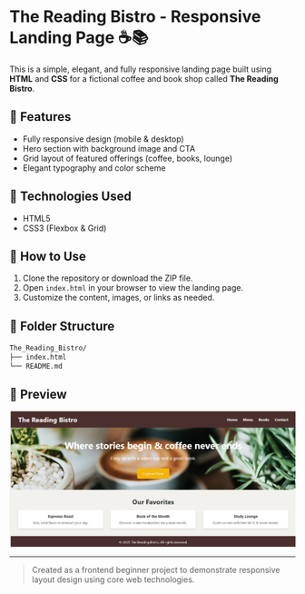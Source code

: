 # The Reading Bistro - Responsive Landing Page ☕📚

This is a simple, elegant, and fully responsive landing page built using **HTML** and **CSS** for a fictional coffee and book shop called **The Reading Bistro**.

## 🌟 Features

- Fully responsive design (mobile & desktop)
- Hero section with background image and CTA
- Grid layout of featured offerings (coffee, books, lounge)
- Elegant typography and color scheme

## 🚀 Technologies Used

- HTML5
- CSS3 (Flexbox & Grid)

## 📁 How to Use

1. Clone the repository or download the ZIP file.
2. Open `index.html` in your browser to view the landing page.
3. Customize the content, images, or links as needed.

## 📌 Folder Structure

```
The_Reading_Bistro/
├── index.html
└── README.md
```

## 📸 Preview

![screenshot](https://github.com/Samridhi1605/Responsive-Landing-Page---The-Reading-Bistro/blob/3de89ab9f2214a29e500cd6327a6a3c9c50676f5/Screenshot%202025-04-16%20165743.jpg)

---

> Created as a frontend beginner project to demonstrate responsive layout design using core web technologies.
